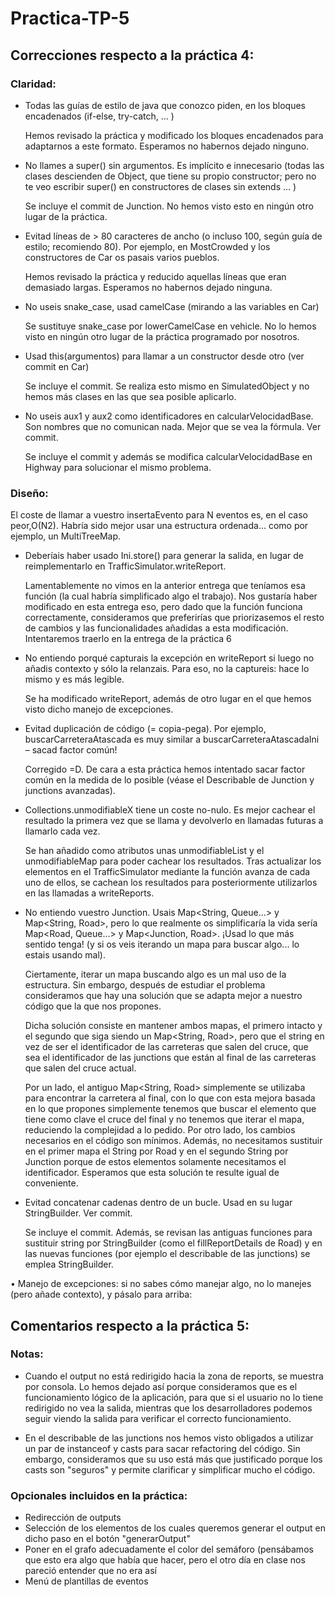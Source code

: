 # Practica-TP-5

## Correcciones respecto a la práctica 4:

### Claridad:

+ Todas las guías de estilo de java que conozco piden, en los bloques encadenados (if-else, try-catch, ... )

  Hemos revisado la práctica y modificado los bloques encadenados para adaptarnos a este formato.
  Esperamos no habernos dejado ninguno.

+ No llames a super() sin argumentos. Es implícito e innecesario (todas las clases descienden de Object,
  que tiene su propio constructor; pero no te veo escribir super() en constructores de clases sin extends ... )

  Se incluye el commit de Junction. No hemos visto esto en ningún otro lugar de la práctica.


+ Evitad líneas de > 80 caracteres de ancho (o incluso 100, según guía de estilo; recomiendo 80). 
  Por ejemplo, en MostCrowded y los constructores de Car os pasais varios pueblos.

  Hemos revisado la práctica y reducido aquellas líneas que eran demasiado largas. Esperamos no habernos dejado
  ninguna.

+ No useis snake_case, usad camelCase (mirando a las variables en Car)

  Se sustituye snake_case por lowerCamelCase en vehicle. No lo hemos visto en ningún otro lugar de la práctica
  programado por nosotros.

+ Usad this(argumentos) para llamar a un constructor desde otro (ver commit en Car)

  Se incluye el commit. Se realiza esto mismo en SimulatedObject y no hemos más clases en las que sea
  posible aplicarlo.

+ No useis aux1 y aux2 como identificadores en calcularVelocidadBase. Son nombres que no comunican
  nada. Mejor que se vea la fórmula. Ver commit.

  Se incluye el commit y además se modifica calcularVelocidadBase en Highway para solucionar el 
  mismo problema.
  
  
### Diseño:
 
El coste de llamar a vuestro insertaEvento para N eventos es, en el caso peor,O(N2). Habría sido mejor usar una estructura              ordenada... como por ejemplo, un MultiTreeMap.
  
  
 + Deberíais haber usado Ini.store() para generar la salida, en lugar de reimplementarlo en TrafficSimulator.writeReport.

   Lamentablemente no vimos en la anterior entrega que teníamos esa función (la cual habría simplificado algo el trabajo).
   Nos gustaría haber modificado en esta entrega eso, pero dado que la función funciona correctamente, consideramos que 
   preferirías que priorizasemos el resto de cambios y las funcionalidades añadidas a esta modificación. Intentaremos traerlo
   en la entrega de la práctica 6

 + No entiendo porqué capturais la excepción en writeReport si luego no añadis contexto y sólo la relanzais.
   Para eso, no la captureis: hace lo mismo y es más legible.

   Se ha modificado writeReport, además de otro lugar en el que hemos visto dicho manejo de excepciones.

 + Evitad duplicación de código (= copia-pega). Por ejemplo, buscarCarreteraAtascada es muy similar a
   buscarCarreteraAtascadaIni – sacad factor común!
   
   Corregido =D. De cara a esta práctica hemos intentado sacar factor común en la medida de lo posible (véase el Describable
   de Junction y junctions avanzadas).

 + Collections.unmodifiableX tiene un coste no-nulo. Es mejor cachear el resultado la primera vez que se
   llama y devolverlo en llamadas futuras a llamarlo cada vez.
   
   Se han añadido como atributos unas unmodifiableList y el unmodifiableMap para poder cachear los resultados. Tras
   actualizar los elementos en el TrafficSimulator mediante la función avanza de cada uno de ellos, se cachean los
   resultados para posteriormente utilizarlos en las llamadas a writeReports.

 + No entiendo vuestro Junction. Usais Map<String, Queue...> y Map<String, Road>, pero lo que
   realmente os simplificaría la vida sería Map<Road, Queue...> y Map<Junction, Road>. ¡Usad lo que
   más sentido tenga! (y si os veis iterando un mapa para buscar algo... lo estais usando mal).
   
   Ciertamente, iterar un mapa buscando algo es un mal uso de la estructura. Sin embargo, después de estudiar
   el problema consideramos que hay una solución que se adapta mejor a nuestro código que la que nos propones.
   
   Dicha solución consiste en mantener ambos mapas, el primero intacto y el segundo que siga siendo un 
   Map<String, Road>, pero que el string en vez de ser el identificador de las carreteras que salen del cruce,
   que sea el identificador de las junctions que están al final de las carreteras que salen del cruce actual.
   
   Por un lado, el antiguo Map<String, Road> simplemente se utilizaba para encontrar la carretera al final, con
   lo que con esta mejora basada en lo que propones simplemente tenemos que buscar el elemento que tiene como
   clave el cruce del final y no tenemos que iterar el mapa, reduciendo la complejidad a lo pedido. Por otro lado,
   los cambios necesarios en el código son mínimos. Además, no necesitamos sustituir en el primer mapa el String
   por Road y en el segundo String por Junction porque de estos elementos solamente necesitamos el identificador.
   Esperamos que esta solución te resulte igual de conveniente.

 + Evitad concatenar cadenas dentro de un bucle. Usad en su lugar StringBuilder. Ver commit.

   Se incluye el commit. Además, se revisan las antiguas funciones para sustituir string por StringBuilder 
   (como el fillReportDetails de Road) y en las nuevas funciones (por ejemplo el describable de las junctions) 
   se emplea StringBuilder.

• Manejo de excepciones: si no sabes cómo manejar algo, no lo manejes (pero añade contexto), y pásalo
para arriba:

  
## Comentarios respecto a la práctica 5:
### Notas:
- Cuando el output no está redirigido hacia la zona de reports, se muestra por consola. Lo hemos dejado así porque
  consideramos que es el funcionamiento lógico de la aplicación, para que si el usuario no lo tiene redirigido no 
  vea la salida, mientras que los desarrolladores podemos seguir viendo la salida para verificar el correcto funcionamiento.
  
- En el describable de las junctions nos hemos visto obligados a utilizar un par de instanceof y casts para sacar refactoring
  del código. Sin embargo, consideramos que su uso está más que justificado porque los casts son "seguros" y permite clarificar
  y simplificar mucho el código.

### Opcionales incluidos en la práctica:
- Redirección de outputs
- Selección de los elementos de los cuales queremos generar el output en dicho paso en el botón 
  "generarOutput"
- Poner en el grafo adecuadamente el color del semáforo (pensábamos que esto era algo que había
  que hacer, pero el otro día en clase nos pareció entender que no era así
- Menú de plantillas de eventos
